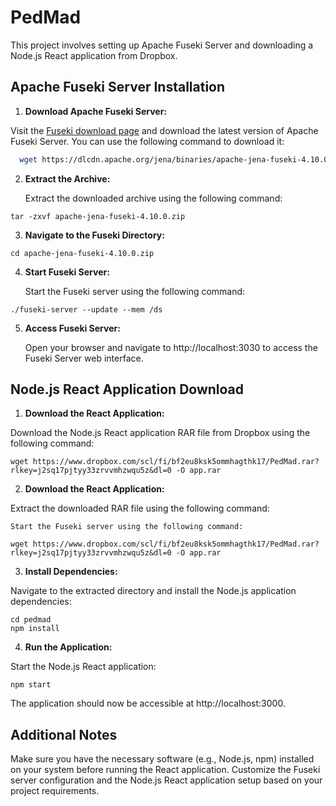 # PedMad

This project involves setting up Apache Fuseki Server and downloading a Node.js React application from Dropbox.

## Apache Fuseki Server Installation

1. **Download Apache Fuseki Server:**

 Visit the [Fuseki download page](https://jena.apache.org/download/index.cgi) and download the latest version of Apache Fuseki Server. You can use the following command to download it:

 ```bash
   wget https://dlcdn.apache.org/jena/binaries/apache-jena-fuseki-4.10.0.zip
 ```

2. **Extract the Archive:**

	Extract the downloaded archive using the following command:

 ``` 
 tar -zxvf apache-jena-fuseki-4.10.0.zip

 ```

3. **Navigate to the Fuseki Directory:**

  ``` 
cd apache-jena-fuseki-4.10.0.zip

 ```

4. **Start Fuseki Server:**

	Start the Fuseki server using the following command:
  ``` 
./fuseki-server --update --mem /ds

 ```

 5. **Access Fuseki Server:**

	Open your browser and navigate to http://localhost:3030 to access the Fuseki Server web interface.



## Node.js React Application Download



1. **Download the React Application:**

Download the Node.js React application RAR file from Dropbox using the following command:
  ``` 
wget https://www.dropbox.com/scl/fi/bf2eu8ksk5ommhagthk17/PedMad.rar?rlkey=j2sq17pjtyy33zrvvmhzwqu5z&dl=0 -O app.rar

 ```



2. **Download the React Application:**

Extract the downloaded RAR file using the following command:

	Start the Fuseki server using the following command:
  ``` 
wget https://www.dropbox.com/scl/fi/bf2eu8ksk5ommhagthk17/PedMad.rar?rlkey=j2sq17pjtyy33zrvvmhzwqu5z&dl=0 -O app.rar

 ```

3. **Install Dependencies:**

Navigate to the extracted directory and install the Node.js application dependencies:

  ``` 
cd pedmad
npm install
 ```

4. **Run the Application:**

Start the Node.js React application:

  ``` 
npm start

 ```

The application should now be accessible at http://localhost:3000.

## Additional Notes                
Make sure you have the necessary software (e.g., Node.js, npm) installed on your system before running the React application.
Customize the Fuseki server configuration and the Node.js React application setup based on your project requirements.
